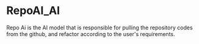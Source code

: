 # RepoAI_AI
Repo Ai is the AI model that is responsible  for pulling the repository codes from the  github, and refactor according to the  user's requirements.
